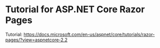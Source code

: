 # Tutorial for ASP.NET Core Razor Pages

Tutorial: https://docs.microsoft.com/en-us/aspnet/core/tutorials/razor-pages/?view=aspnetcore-2.2
